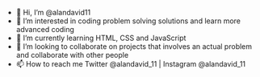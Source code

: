 - 👋 Hi, I’m @alandavid11
- 👀 I’m interested in coding problem solving solutions and learn more advanced coding
- 🌱 I’m currently learning HTML, CSS and JavaScript
- 💞️ I’m looking to collaborate on projects that involves an actual problem and collaborate with other people
- 📫 How to reach me Twitter @alandavid_11 | Instagram @alandavid_11

<!---
alandavid11/alandavid11 is a ✨ special ✨ repository because its `README.md` (this file) appears on your GitHub profile.
You can click the Preview link to take a look at your changes.
--->
